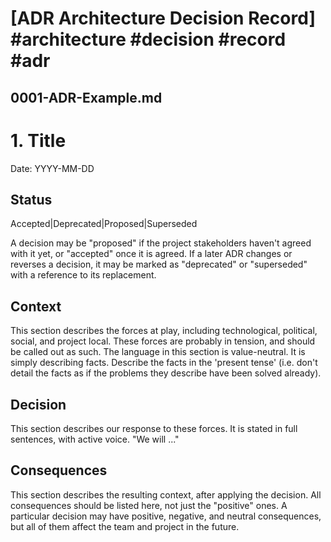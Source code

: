 # [ADR Architecture Decision Record] #architecture #decision #record #adr

## 0001-ADR-Example.md

# 1. Title

Date: YYYY-MM-DD

## Status

Accepted|Deprecated|Proposed|Superseded

A decision may be "proposed" if the project stakeholders haven't agreed with it yet, or "accepted" once it is agreed. If a later ADR changes or reverses a decision, it may be marked as "deprecated" or "superseded" with a reference to its replacement. 

## Context

This section describes the forces at play, including technological, political, social, and project local. These forces are probably in tension, and should be called out as such. The language in this section is value-neutral. It is simply describing facts. Describe the facts in the 'present tense' (i.e. don't detail the facts as if the problems they describe have been solved already).

## Decision

This section describes our response to these forces. It is stated in full sentences, with active voice. "We will ..."

## Consequences

This section describes the resulting context, after applying the decision. All consequences should be listed here, not just the "positive" ones. A particular decision may have positive, negative, and neutral consequences, but all of them affect the team and project in the future.


